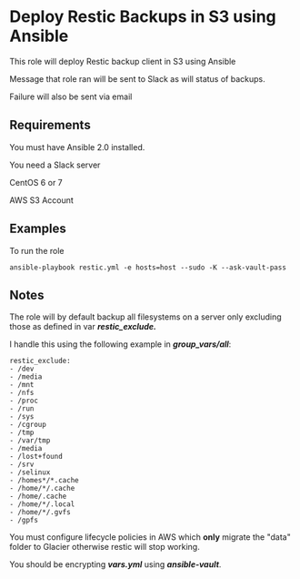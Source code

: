 
Deploy Restic Backups in S3 using Ansible
=======================

This role will deploy Restic backup client in S3 using Ansible

Message that role ran will be sent to Slack as will status of backups.

Failure will also be sent via email

Requirements
------------

You must have Ansible 2.0 installed.

You need a Slack server

CentOS 6 or 7

AWS S3 Account

Examples
--------

To run the role

```
ansible-playbook restic.yml -e hosts=host --sudo -K --ask-vault-pass
```

Notes
--------
The role will by default backup all filesystems on a server only excluding those as defined in var ***restic_exclude.***

I handle this using the following example in ***group_vars/all***:

```
restic_exclude:
- /dev
- /media
- /mnt
- /nfs
- /proc
- /run
- /sys
- /cgroup
- /tmp
- /var/tmp
- /media
- /lost+found
- /srv
- /selinux
- /homes*/*.cache
- /home/*/.cache
- /home/.cache
- /home/*/.local
- /home/*/.gvfs
- /gpfs
```

You must configure lifecycle policies in AWS which **only** migrate the "data" folder to Glacier otherwise restic will stop working.

You should be encrypting ***vars.yml*** using ***ansible-vault***.
